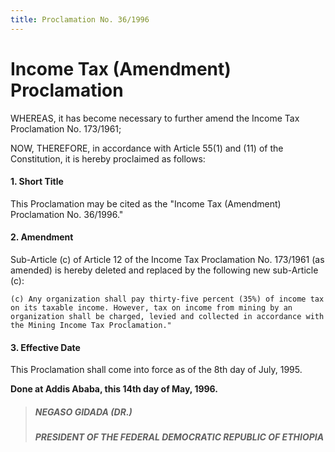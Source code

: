 ```yaml
---
title: Proclamation No. 36/1996
---
```


# Income Tax (Amendment) Proclamation

WHEREAS, it has become necessary to further amend the Income Tax Proclamation No. 173/1961;

NOW, THEREFORE, in accordance with Article 55(1) and (11) of the Constitution, it is hereby proclaimed as follows:

#### 1. Short Title

This Proclamation may be cited as the "Income Tax (Amendment) Proclamation No. 36/1996."

#### 2. Amendment

Sub-Article (c) of Article 12 of the Income Tax Proclamation No. 173/1961 (as amended) is hereby deleted and replaced by the following new sub-Article (c):

    (c) Any organization shall pay thirty-five percent (35%) of income tax on its taxable income. However, tax on income from mining by an organization shall be charged, levied and collected in accordance with the Mining Income Tax Proclamation."

#### 3. Effective Date

This Proclamation shall come into force as of the 8th day of July, 1995.

**Done at Addis Ababa, this 14th day of May, 1996.**

> ##### NEGASO GIDADA (DR.)
>
> ##### PRESIDENT OF THE FEDERAL DEMOCRATIC REPUBLIC OF ETHIOPIA
